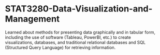 # STAT3280-Data-Visualization-and-Management
Learned about methods for presenting data graphically and in tabular form, including the use of software (Tableau, PowerBI, etc.) to create visualizations, databases, and traditional relational databases and SQL (Structured Query Language) for retrieving information.
